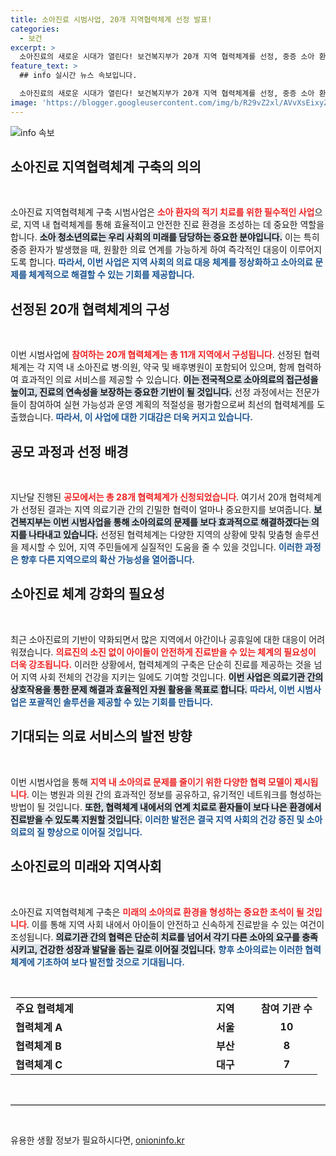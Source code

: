 ```yaml
---
title: 소아진료 시범사업, 20개 지역협력체계 선정 발표!
categories:
  - 보건
excerpt: >
  소아진료의 새로운 시대가 열린다! 보건복지부가 20개 지역 협력체계를 선정, 중증 소아 환자 치료를 위한 체계적 연계를 시작한다. 아이들이 신속하게 진료받고 소아의료 문제를 해결하는 혁신적인 협력 모형이 기대된다. 클릭해서 더 알아보세요!
feature_text: >
  ## info 실시간 뉴스 속보입니다.

  소아진료의 새로운 시대가 열린다! 보건복지부가 20개 지역 협력체계를 선정, 중증 소아 환자 치료를 위한 체계적 연계를 시작한다. 아이들이 신속하게 진료받고 소아의료 문제를 해결하는 혁신적인 협력 모형이 기대된다. 클릭해서 더 알아보세요!
image: 'https://blogger.googleusercontent.com/img/b/R29vZ2xl/AVvXsEixyZcFfHzMRdzZMjFBmAUKJYCLCGyLL1o632UiGVXcaFdKo_bkvkuCioo0uUKlGfBVcT3P84aROyZIXSBEx3Aw5nCQ3pTgDom1WDC4m8eifvWiAmWEEVb4x6G_l8C0QH225ldMjyaFvpxGEBGNO37VmDTDMHGhJPq73UglMfDca1-0aw/s1600/blogspot.png'
---
```


<p><img src="https://blogger.googleusercontent.com/img/b/R29vZ2xl/AVvXsEixyZcFfHzMRdzZMjFBmAUKJYCLCGyLL1o632UiGVXcaFdKo_bkvkuCioo0uUKlGfBVcT3P84aROyZIXSBEx3Aw5nCQ3pTgDom1WDC4m8eifvWiAmWEEVb4x6G_l8C0QH225ldMjyaFvpxGEBGNO37VmDTDMHGhJPq73UglMfDca1-0aw/s1600/blogspot.png" alt="info 속보" /></p>

<h2 data-ke-size="size26">소아진료 지역협력체계 구축의 의의</h2>

<p data-ke-size="size16">&nbsp;</p>

<p>소아진료 지역협력체계 구축 시범사업은 <b><span style="color: #ee2323;">소아 환자의 적기 치료를 위한 필수적인 사업</span></b>으로, 지역 내 협력체계를 통해 효율적이고 안전한 진료 환경을 조성하는 데 중요한 역할을 합니다. <b><span style="background-color: #21538527;">소아 청소년의료는 우리 사회의 미래를 담당하는 중요한 분야입니다.</span></b> 이는 특히 중증 환자가 발생했을 때, 원활한 의료 연계를 가능하게 하여 즉각적인 대응이 이루어지도록 합니다. <b><span style="color: #1a5490;">따라서, 이번 사업은 지역 사회의 의료 대응 체계를 정상화하고 소아의료 문제를 체계적으로 해결할 수 있는 기회를 제공합니다.</span></b></p>

<h2 data-ke-size="size26">선정된 20개 협력체계의 구성</h2>

<p data-ke-size="size16">&nbsp;</p>

<p>이번 시범사업에 <b><span style="color: #ee2323;">참여하는 20개 협력체계는 총 11개 지역에서 구성됩니다</span></b>. 선정된 협력체계는 각 지역 내 소아진료 병·의원, 약국 및 배후병원이 포함되어 있으며, 함께 협력하여 효과적인 의료 서비스를 제공할 수 있습니다. <b><span style="background-color: #21538527;">이는 전국적으로 소아의료의 접근성을 높이고, 진료의 연속성을 보장하는 중요한 기반이 될 것입니다.</span></b> 선정 과정에서는 전문가들이 참여하여 실현 가능성과 운영 계획의 적절성을 평가함으로써 최선의 협력체계를 도출했습니다. <b><span style="color: #1a5490;">따라서, 이 사업에 대한 기대감은 더욱 커지고 있습니다.</span></b></p>

<h2 data-ke-size="size26">공모 과정과 선정 배경</h2>

<p data-ke-size="size16">&nbsp;</p>

<p>지난달 진행된 <b><span style="color: #ee2323;">공모에서는 총 28개 협력체계가 신청되었습니다</span></b>. 여기서 20개 협력체계가 선정된 결과는 지역 의료기관 간의 긴밀한 협력이 얼마나 중요한지를 보여줍니다. <b><span style="background-color: #21538527;">보건복지부는 이번 시범사업을 통해 소아의료의 문제를 보다 효과적으로 해결하겠다는 의지를 나타내고 있습니다.</span></b> 선정된 협력체계는 다양한 지역의 상황에 맞춰 맞춤형 솔루션을 제시할 수 있어, 지역 주민들에게 실질적인 도움을 줄 수 있을 것입니다. <b><span style="color: #1a5490;">이러한 과정은 향후 다른 지역으로의 확산 가능성을 열어줍니다.</span></b></p>

<h2 data-ke-size="size26">소아진료 체계 강화의 필요성</h2>

<p data-ke-size="size16">&nbsp;</p>

<p>최근 소아진료의 기반이 약화되면서 많은 지역에서 야간이나 공휴일에 대한 대응이 어려워졌습니다. <b><span style="color: #ee2323;">의료진의 소진 없이 아이들이 안전하게 진료받을 수 있는 체계의 필요성이 더욱 강조됩니다.</span></b> 이러한 상황에서, 협력체계의 구축은 단순히 진료를 제공하는 것을 넘어 지역 사회 전체의 건강을 지키는 일에도 기여할 것입니다. <b><span style="background-color: #21538527;">이번 사업은 의료기관 간의 상호작용을 통한 문제 해결과 효율적인 자원 활용을 목표로 합니다.</span></b> <b><span style="color: #1a5490;">따라서, 이번 시범사업은 포괄적인 솔루션을 제공할 수 있는 기회를 만듭니다.</span></b></p>

<h2 data-ke-size="size26">기대되는 의료 서비스의 발전 방향</h2>

<p data-ke-size="size16">&nbsp;</p>

<p>이번 시범사업을 통해 <b><span style="color: #ee2323;">지역 내 소아의료 문제를 줄이기 위한 다양한 협력 모델이 제시됩니다</span></b>. 이는 병원과 의원 간의 효과적인 정보를 공유하고, 유기적인 네트워크를 형성하는 방법이 될 것입니다. <b><span style="background-color: #21538527;">또한, 협력체계 내에서의 연계 치료로 환자들이 보다 나은 환경에서 진료받을 수 있도록 지원할 것입니다.</span></b> <b><span style="color: #1a5490;">이러한 발전은 결국 지역 사회의 건강 증진 및 소아의료의 질 향상으로 이어질 것입니다.</span></b></p>

<h2 data-ke-size="size26">소아진료의 미래와 지역사회</h2>

<p data-ke-size="size16">&nbsp;</p>

<p>소아진료 지역협력체계 구축은 <b><span style="color: #ee2323;">미래의 소아의료 환경을 형성하는 중요한 초석이 될 것입니다</span></b>. 이를 통해 지역 사회 내에서 아이들이 안전하고 신속하게 진료받을 수 있는 여건이 조성됩니다. <b><span style="background-color: #21538527;">의료기관 간의 협력은 단순히 치료를 넘어서 각기 다른 소아의 요구를 충족시키고, 건강한 성장과 발달을 돕는 길로 이어질 것입니다.</span></b> <b><span style="color: #1a5490;">향후 소아의료는 이러한 협력체계에 기초하여 보다 발전할 것으로 기대됩니다.</span></b></p>

<p data-ke-size="size16">&nbsp;</p>

<table style="width: 100%; border-collapse: collapse;">
<tr>
<th style="text-align: left; width: 60%;"><b>주요 협력체계</b></th>
<th style="text-align: center; width: 20%;"><b>지역</b></th>
<th style="text-align: center; width: 20%;"><b>참여 기관 수</b></th>
</tr>
<tr>
<td style="text-align: left; height: 17px;"><b>협력체계 A</b></td>
<td style="text-align: center; height: 17px;"><b>서울</b></td>
<td style="text-align: center; height: 17px;"><b>10</b></td>
</tr>
<tr>
<td style="text-align: left; height: 17px;"><b>협력체계 B</b></td>
<td style="text-align: center; height: 17px;"><b>부산</b></td>
<td style="text-align: center; height: 17px;"><b>8</b></td>
</tr>
<tr>
<td style="text-align: left; height: 17px;"><b>협력체계 C</b></td>
<td style="text-align: center; height: 17px;"><b>대구</b></td>
<td style="text-align: center; height: 17px;"><b>7</b></td>
</tr>
</table>

<p data-ke-size="size16">&nbsp;</p>

<hr style="border-top: 1px solid #ccc;"> 

<p data-ke-size="size16">&nbsp;</p>
유용한 생활 정보가 필요하시다면, <a href="https://onioninfo.kr" rel="dofollow">onioninfo.kr</a>


